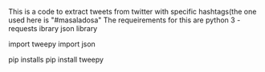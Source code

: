 This is a code to extract tweets  from twitter with specific hashtags(the one used here is "#masaladosa"
The requeirements for this are
python 3 -requests ibrary
json library 

import tweepy
import json

pip installs
pip install tweepy
